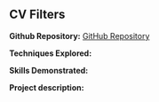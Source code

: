 ## CV Filters

**Github Repository:** [GitHub Repository](https://github.com/drewc747/machine-vision-examples/tree/master/cv_filters)

**Techniques Explored:** 

**Skills Demonstrated:** 

**Project description:** 

